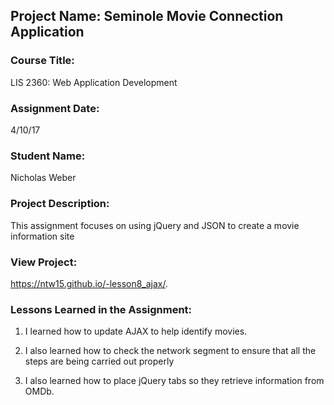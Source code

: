 ## Project Name:  Seminole Movie Connection Application

### Course Title:
LIS 2360:  Web Application Development

### Assignment Date:  
4/10/17

### Student Name:  
Nicholas Weber

### Project Description:
 This assignment focuses on using jQuery and JSON to create a movie information 
 site

### View Project:
https://ntw15.github.io/-lesson8_ajax/.

### Lessons Learned in the Assignment:
1. I learned how to update AJAX to help identify movies.

2. I also learned how to check the network segment to ensure that all the steps are
   being carried out properly

3. I also learned how to place jQuery tabs so they retrieve information from OMDb.
